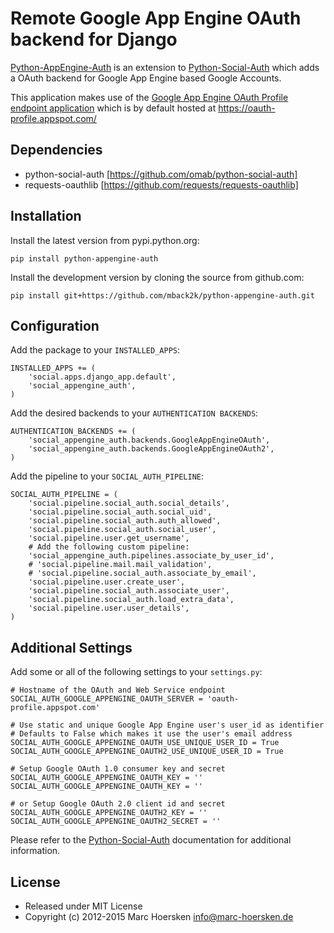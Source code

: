 Remote Google App Engine OAuth backend for Django
=================================================

[Python-AppEngine-Auth](https://github.com/mback2k/python-appengine-auth) is an
extension to [Python-Social-Auth](https://github.com/omab/python-social-auth)
which adds a OAuth backend for Google App Engine based Google Accounts.

This application makes use of the
[Google App Engine OAuth Profile endpoint application](https://github.com/mback2k/appengine-oauth-profile)
which is by default hosted at https://oauth-profile.appspot.com/

Dependencies
------------
- python-social-auth [https://github.com/omab/python-social-auth]
- requests-oauthlib  [https://github.com/requests/requests-oauthlib]

Installation
------------
Install the latest version from pypi.python.org:

    pip install python-appengine-auth

Install the development version by cloning the source from github.com:

    pip install git+https://github.com/mback2k/python-appengine-auth.git

Configuration
-------------
Add the package to your `INSTALLED_APPS`:

    INSTALLED_APPS += (
        'social.apps.django_app.default',
        'social_appengine_auth',
    )

Add the desired backends to your `AUTHENTICATION BACKENDS`:

    AUTHENTICATION_BACKENDS += (
        'social_appengine_auth.backends.GoogleAppEngineOAuth',
        'social_appengine_auth.backends.GoogleAppEngineOAuth2',
    )

Add the pipeline to your `SOCIAL_AUTH_PIPELINE`:

    SOCIAL_AUTH_PIPELINE = (
        'social.pipeline.social_auth.social_details',
        'social.pipeline.social_auth.social_uid',
        'social.pipeline.social_auth.auth_allowed',
        'social.pipeline.social_auth.social_user',
        'social.pipeline.user.get_username',
        # Add the following custom pipeline:
        'social_appengine_auth.pipelines.associate_by_user_id',
        # 'social.pipeline.mail.mail_validation',
        # 'social.pipeline.social_auth.associate_by_email',
        'social.pipeline.user.create_user',
        'social.pipeline.social_auth.associate_user',
        'social.pipeline.social_auth.load_extra_data',
        'social.pipeline.user.user_details',
    )

Additional Settings
-------------------
Add some or all of the following settings to your `settings.py`:

    # Hostname of the OAuth and Web Service endpoint
    SOCIAL_AUTH_GOOGLE_APPENGINE_OAUTH_SERVER = 'oauth-profile.appspot.com'

    # Use static and unique Google App Engine user's user_id as identifier
    # Defaults to False which makes it use the user's email address
    SOCIAL_AUTH_GOOGLE_APPENGINE_OAUTH_USE_UNIQUE_USER_ID = True
    SOCIAL_AUTH_GOOGLE_APPENGINE_OAUTH2_USE_UNIQUE_USER_ID = True

    # Setup Google OAuth 1.0 consumer key and secret
    SOCIAL_AUTH_GOOGLE_APPENGINE_OAUTH_KEY = ''
    SOCIAL_AUTH_GOOGLE_APPENGINE_OAUTH_KEY = ''

    # or Setup Google OAuth 2.0 client id and secret
    SOCIAL_AUTH_GOOGLE_APPENGINE_OAUTH2_KEY = ''
    SOCIAL_AUTH_GOOGLE_APPENGINE_OAUTH2_SECRET = ''

Please refer to the [Python-Social-Auth](http://psa.matiasaguirre.net/)
documentation for additional information.

License
-------
* Released under MIT License
* Copyright (c) 2012-2015 Marc Hoersken <info@marc-hoersken.de>
